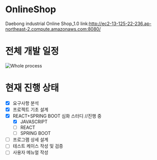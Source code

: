 # OnlineShop
Daebong industrial Online Shop_1.0
link:http://ec2-13-125-22-236.ap-northeast-2.compute.amazonaws.com:8080/
# 전체 개발 일정
![Whole process](https://user-images.githubusercontent.com/63450823/150276794-90a3b8e9-b3a1-4d0f-b206-0d9807f04ac2.GIF)
# 현재 진행 상태
- [X] 요구사항 분석
- [X] 프로젝트 기초 설계
- [X] REACT+SPRING BOOT 심화 스터디 //진행 중
  - [X] JAVASCRIPT
  - [ ] REACT
  - [ ] SPRING BOOT
- [ ] 프로그램 상세 설계
- [ ] 테스트 케이스 작성 및 검증
- [ ] 사용자 메뉴얼 작성
